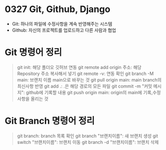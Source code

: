 # 0327 Git, Github, Django
- Git: 하나의 파일에 수정사항을 계속 반영해주는 시스템
- Github: 자신의 프로젝트를 업로드하고 다른 사람과 협업

# Git 명령어 정리
> git init: 해당 폴더오 깃허브 연동
> git remote add origin 주소: 해당 Repository 주소 복사해서 넣기
> git remote -v: 연동 확인
> git branch -M main: 브랜치 이름 main으로 바꾸는 것
> git pull origin main: main branch의 최신사항 반영
> git add .: .은 해당 경로의 모든 파일
> git commit -m "커밋 메시지": github에 기록할 내용
> git push origin main: origin의 main에 기록,수정사항을 올리는 것

# Git Branch 명령어 정리
> git branch: branch 목록 확인
> git branch "브랜치이름": 새 브랜치 생성
> git switch "브랜치이름": 브랜치 이동
> git branch -d "브랜치이름": 브랜치 삭제 